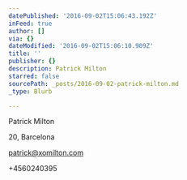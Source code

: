 ```yaml
---
datePublished: '2016-09-02T15:06:43.192Z'
inFeed: true
author: []
via: {}
dateModified: '2016-09-02T15:06:10.909Z'
title: ''
publisher: {}
description: Patrick Milton
starred: false
sourcePath: _posts/2016-09-02-patrick-milton.md
_type: Blurb

---
```

Patrick Milton

20, Barcelona

patrick@xomilton.com

+4560240395